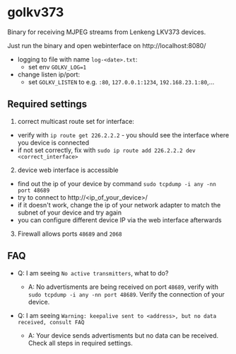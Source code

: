 # golkv373

Binary for receiving MJPEG streams from Lenkeng LKV373 devices.

Just run the binary and open webinterface on http://localhost:8080/

- logging to file with name `log-<date>.txt`:
  - set env `GOLKV_LOG=1`
- change listen ip/port:
  - set `GOLKV_LISTEN` to e.g. `:80`, `127.0.0.1:1234`, `192.168.23.1:80`,...

## Required settings
1. correct multicast route set for interface:
  - verify with `ip route get 226.2.2.2` - you should see the interface where you device is connected
  - if not set correctly, fix with `sudo ip route add 226.2.2.2 dev <correct_interface>`
2. device web interface is accessible
  - find out the ip of your device by command `sudo tcpdump -i any -nn port 48689`
  - try to connect to http://<ip_of_your_device>/
  - if it doesn't work, change the ip of your network adapter to match the subnet of your device and try again
  - you can configure different device IP via the web interface afterwards
3. Firewall allows ports `48689` and `2068`

## FAQ
- Q: I am seeing `No active transmitters`, what to do?
  - A: No advertisments are being received on port `48689`, verify with `sudo tcpdump -i any -nn port 48689`. Verify the connection of your device.

- Q: I am seeing `Warning: keepalive sent to <address>, but no data received, consult FAQ`
  - A: Your device sends advertisments but no data can be received. Check all steps in required settings. 
